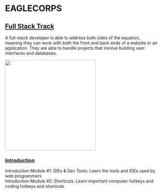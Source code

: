 # **EAGLECORPS**

## [Full Stack Track](../README.md)

A full-stack developer is able to address both sides of the equation, meaning they can work with both the front and back ends of a website or an application. They are able to handle projects that involve building user interfaces and databases.

<img align="center" width="300" src="https://thehappypuppysite.com/wp-content/uploads/2017/10/Cute-Dog-Names-HP-long.jpg"><br />

### [Introduction](#)
Introduction Module #1: IDEs & Dev Tools: Learn the tools and IDEs used by web programmers<br />
Introduction Module #2: Shortcuts: Learn important computer hotkeys and coding hotkeys and shortcuts<br />